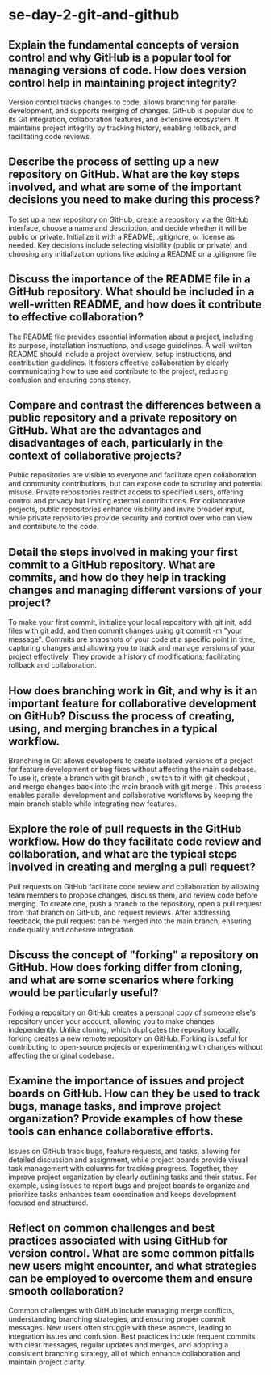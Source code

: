 # se-day-2-git-and-github
## Explain the fundamental concepts of version control and why GitHub is a popular tool for managing versions of code. How does version control help in maintaining project integrity?
Version control tracks changes to code, allows branching for parallel development, and supports merging of changes. GitHub is popular due to its Git integration, collaboration features, and extensive ecosystem. It maintains project integrity by tracking history, enabling rollback, and facilitating code reviews.
## Describe the process of setting up a new repository on GitHub. What are the key steps involved, and what are some of the important decisions you need to make during this process?
To set up a new repository on GitHub, create a repository via the GitHub interface, choose a name and description, and decide whether it will be public or private. Initialize it with a README, .gitignore, or license as needed. Key decisions include selecting visibility (public or private) and choosing any initialization options like adding a README or a .gitignore file
## Discuss the importance of the README file in a GitHub repository. What should be included in a well-written README, and how does it contribute to effective collaboration?
The README file provides essential information about a project, including its purpose, installation instructions, and usage guidelines. A well-written README should include a project overview, setup instructions, and contribution guidelines. It fosters effective collaboration by clearly communicating how to use and contribute to the project, reducing confusion and ensuring consistency.
## Compare and contrast the differences between a public repository and a private repository on GitHub. What are the advantages and disadvantages of each, particularly in the context of collaborative projects?
Public repositories are visible to everyone and facilitate open collaboration and community contributions, but can expose code to scrutiny and potential misuse. Private repositories restrict access to specified users, offering control and privacy but limiting external contributions. For collaborative projects, public repositories enhance visibility and invite broader input, while private repositories provide security and control over who can view and contribute to the code.
## Detail the steps involved in making your first commit to a GitHub repository. What are commits, and how do they help in tracking changes and managing different versions of your project?
To make your first commit, initialize your local repository with git init, add files with git add, and then commit changes using git commit -m "your message". Commits are snapshots of your code at a specific point in time, capturing changes and allowing you to track and manage versions of your project effectively. They provide a history of modifications, facilitating rollback and collaboration.
## How does branching work in Git, and why is it an important feature for collaborative development on GitHub? Discuss the process of creating, using, and merging branches in a typical workflow.
Branching in Git allows developers to create isolated versions of a project for feature development or bug fixes without affecting the main codebase. To use it, create a branch with git branch <name>, switch to it with git checkout <name>, and merge changes back into the main branch with git merge <name>. This process enables parallel development and collaborative workflows by keeping the main branch stable while integrating new features.
## Explore the role of pull requests in the GitHub workflow. How do they facilitate code review and collaboration, and what are the typical steps involved in creating and merging a pull request?
Pull requests on GitHub facilitate code review and collaboration by allowing team members to propose changes, discuss them, and review code before merging. To create one, push a branch to the repository, open a pull request from that branch on GitHub, and request reviews. After addressing feedback, the pull request can be merged into the main branch, ensuring code quality and cohesive integration.
## Discuss the concept of "forking" a repository on GitHub. How does forking differ from cloning, and what are some scenarios where forking would be particularly useful?
Forking a repository on GitHub creates a personal copy of someone else's repository under your account, allowing you to make changes independently. Unlike cloning, which duplicates the repository locally, forking creates a new remote repository on GitHub. Forking is useful for contributing to open-source projects or experimenting with changes without affecting the original codebase.
## Examine the importance of issues and project boards on GitHub. How can they be used to track bugs, manage tasks, and improve project organization? Provide examples of how these tools can enhance collaborative efforts.
Issues on GitHub track bugs, feature requests, and tasks, allowing for detailed discussion and assignment, while project boards provide visual task management with columns for tracking progress. Together, they improve project organization by clearly outlining tasks and their status. For example, using issues to report bugs and project boards to organize and prioritize tasks enhances team coordination and keeps development focused and structured.
## Reflect on common challenges and best practices associated with using GitHub for version control. What are some common pitfalls new users might encounter, and what strategies can be employed to overcome them and ensure smooth collaboration?
Common challenges with GitHub include managing merge conflicts, understanding branching strategies, and ensuring proper commit messages. New users often struggle with these aspects, leading to integration issues and confusion. Best practices include frequent commits with clear messages, regular updates and merges, and adopting a consistent branching strategy, all of which enhance collaboration and maintain project clarity.
